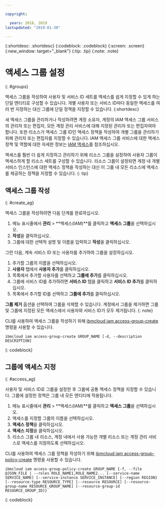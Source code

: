 ```yaml
---

copyright:

  years: 2018, 2019
lastupdated: "2019-01-30"

---
```


{:shortdesc: .shortdesc}
{:codeblock: .codeblock}
{:screen: .screen}
{:new_window: target="_blank"}
{:tip: .tip}
{:note: .note}


# 액세스 그룹 설정
{: #groups}

액세스 그룹을 작성하여 사용자 및 서비스 ID 세트를 액세스를 쉽게 지정할 수 있게 하는 단일 엔티티로 구성할 수 있습니다. 개별 사용자 또는 서비스 ID마다 동일한 액세스를 여러 번 지정하는 대신 그룹에 단일 정책을 지정할 수 있습니다.
{:shortdesc}

새 액세스 그룹을 관리하거나 작성하려면 계정 소유자, 계정의 IAM 액세스 그룹 서비스의 관리자 또는 편집자, 모든 계정 관리 서비스에 대해 지정된 관리자 또는 편집자여야 합니다. 또한 리소스가 액세스 그룹 ID인 액세스 정책을 작성하여 개별 그룹을 관리하기 위해 관리자 또는 편집자를 지정할 수 있습니다. IAM 액세스 그룹 서비스에 대한 액세스 정책 및 역할에 대한 자세한 정보는 [IAM 액세스](/docs/iam?topic=iam-userroles#userroles)를 참조하십시오.

액세스를 훨씬 더 쉽게 지정하고 관리하기 위해 리소스 그룹을 설정하여 사용자 그룹이 액세스하게 할 리소스 세트를 구성할 수 있습니다. 리소스 그룹이 설정되면 계정 내 개별 서비스 인스턴스에 대한 액세스 정책을 작성하는 대신 이 그룹 내 모든 리소스에 액세스를 제공하는 정책을 지정할 수 있습니다. 
{: tip}

## 액세스 그룹 작성
{: #create_ag}

액세스 그룹을 작성하려면 다음 단계를 완료하십시오.

1. 메뉴 표시줄에서 **관리** &gt; **액세스(IAM)**를 클릭하고 **액세스 그룹**을 선택하십시오.
2. **작성**을 클릭하십시오.
3. 그룹에 대한 선택적 설명 및 이름을 입력하고 **작성**을 클릭하십시오.

그런 다음, 계속 서비스 ID 또는 사용자를 추가하여 그룹을 설정하십시오.

1. 추가할 그룹의 이름을 선택하십시오.
2. **사용자** 탭에서 **사용자 추가**를 클릭하십시오. 
3. 목록에서 추가할 사용자를 선택하고 **그룹에 추가**를 클릭하십시오.
4. 그룹에 서비스 ID를 추가하려면 **서비스 ID** 탭을 클릭하고 **서비스 ID 추가**를 클릭하십시오.
5. 목록에서 추가할 ID를 선택하고 **그룹에 추가**를 클릭하십시오.

**그룹 제거** 옵션을 선택하여 그룹을 삭제할 수 있습니다. 계정에서 그룹을 제거하면 그룹 및 그룹에 지정된 모든 액세스에서 사용자와 서비스 ID가 모두 제거됩니다.
{: note}

CLI를 사용하여 액세스 그룹을 작성하기 위해 [ibmcloud iam access-group-create](/docs/cli/reference/ibmcloud?topic=cloud-cli-ibmcloud_commands_iam#ibmcloud_iam_access_group_create) 명령을 사용할 수 있습니다.
```
ibmcloud iam access-group-create GROUP_NAME [-d, --description DESCRIPTION]
```
{: codeblock}


## 그룹에 액세스 지정
{: #access_ag}

사용자 및 서비스 ID로 그룹을 설정한 후 그룹에 공통 액세스 정책을 지정할 수 있습니다. 그룹에 설정한 정책은 그룹 내 모든 엔티티에 적용됩니다.

1. 메뉴 표시줄에서 **관리** &gt; **액세스(IAM)**를 클릭하고 **액세스 그룹**을 선택하십시오.
2. 액세스를 지정할 그룹의 이름을 선택하십시오. 
3. **액세스 정책**을 클릭하십시오.
4. **액세스 지정**을 클릭하십시오. 
5. 리소스 그룹 내 리소스, 계정 내에서 사용 가능한 개별 리소스 또는 계정 관리 서비스로 액세스를 지정하도록 선택하십시오.

CLI를 사용하여 액세스 그룹 정책을 작성하기 위해 [ibmcloud iam access-group-policy-create](/docs/cli/reference/ibmcloud?topic=cloud-cli-ibmcloud_commands_iam#ibmcloud_iam_access_group_policy_create) 명령을 사용할 수 있습니다.
```
ibmcloud iam access-group-policy-create GROUP_NAME {-f, --file @JSON_FILE | --roles ROLE_NAME1,ROLE_NAME2... [--service-name SERVICE_NAME] [--service-instance SERVICE_INSTANCE] [--region REGION] [--resource-type RESOURCE_TYPE] [--resource RESOURCE] [--resource-group-name RESOURCE_GROUP_NAME] [--resource-group-id RESOURCE_GROUP_ID]}
```
{: codeblock}


